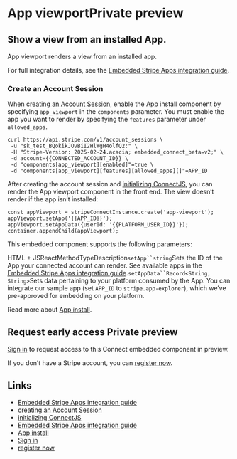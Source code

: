# App viewportPrivate preview

## Show a view from an installed App.

App viewport renders a view from an installed app.

For full integration details, see the [Embedded Stripe Apps integration
guide](https://docs.stripe.com/stripe-apps/embedded-apps).

### Create an Account Session

When [creating an Account
Session](https://docs.stripe.com/api/account_sessions/create), enable the App
install component by specifying `app_viewport` in the `components` parameter.
You must enable the app you want to render by specifying the `features`
parameter under `allowed_apps`.

```
curl https://api.stripe.com/v1/account_sessions \
 -u "sk_test_BQokikJOvBiI2HlWgH4olfQ2:" \
 -H "Stripe-Version: 2025-02-24.acacia; embedded_connect_beta=v2;" \
 -d account={{CONNECTED_ACCOUNT_ID}} \
 -d "components[app_viewport][enabled]"=true \
 -d "components[app_viewport][features][allowed_apps][]"=APP_ID
```

After creating the account session and [initializing
ConnectJS](https://docs.stripe.com/connect/get-started-connect-embedded-components#account-sessions),
you can render the App viewport component in the front end. The view doesn’t
render if the app isn’t installed:

```
const appViewport = stripeConnectInstance.create('app-viewport');
appViewport.setApp('{{APP_ID}}');
appViewport.setAppData({userId: '{{PLATFORM_USER_ID}}'});
container.appendChild(appViewport);
```

This embedded component supports the following parameters:

HTML + JSReactMethodTypeDescription`setApp``string`Sets the ID of the App your
connected account can render. See available apps in the [Embedded Stripe Apps
integration
guide](https://docs.stripe.com/stripe-apps/embedded-apps#app-select).`setAppData``Record<String,
String>`Sets data pertaining to your platform consumed by the App.
You can integrate our sample app (set `APP_ID` to `stripe.app-explorer`), which
we’ve pre-approved for embedding on your platform.

Read more about [App
install](https://docs.stripe.com/connect/supported-embedded-components/app-install).

## Request early access Private preview

[Sign
in](https://dashboard.stripe.com/login?redirect=https%3A%2F%2Fdocs.stripe.com%2Fconnect%2Fsupported-embedded-components%2Fapp-viewport)
to request access to this Connect embedded component in preview.

If you don’t have a Stripe account, you can [register
now](https://dashboard.stripe.com/register).

## Links

- [Embedded Stripe Apps integration
guide](https://docs.stripe.com/stripe-apps/embedded-apps)
- [creating an Account
Session](https://docs.stripe.com/api/account_sessions/create)
- [initializing
ConnectJS](https://docs.stripe.com/connect/get-started-connect-embedded-components#account-sessions)
- [Embedded Stripe Apps integration
guide](https://docs.stripe.com/stripe-apps/embedded-apps#app-select)
- [App
install](https://docs.stripe.com/connect/supported-embedded-components/app-install)
- [Sign
in](https://dashboard.stripe.com/login?redirect=https%3A%2F%2Fdocs.stripe.com%2Fconnect%2Fsupported-embedded-components%2Fapp-viewport)
- [register now](https://dashboard.stripe.com/register)